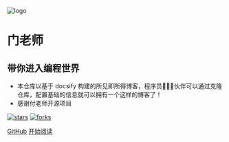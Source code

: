 ![logo](_media/logo.png)

# 门老师

## 带你进入编程世界

- 本仓库以基于 docsify 构建的所见即所得博客，程序员👨🏻‍💻伙伴可以通过克隆仓库，配置基础的信息就可以拥有一个这样的博客了！
- 感谢付老师开源项目

[![stars](https://badgen.net/github/stars/fuzhengwei/fuzhengwei.github.io?icon=github&color=4ab8a1)](https://github.com/fuzhengwei/fuzhengwei.github.io) [![forks](https://badgen.net/github/forks/fuzhengwei/fuzhengwei.github.io?icon=github&color=4ab8a1)](https://github.com/fuzhengwei/fuzhengwei.github.io) 

[GitHub](<https://github.com/menfutong/menfutong.github.io>)
[开始阅读](README.md)